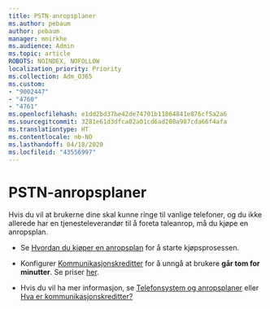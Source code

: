 ```yaml
---
title: PSTN-anropsplaner
ms.author: pebaum
author: pebaum
manager: mnirkhe
ms.audience: Admin
ms.topic: article
ROBOTS: NOINDEX, NOFOLLOW
localization_priority: Priority
ms.collection: Adm_O365
ms.custom:
- "9002447"
- "4760"
- "4761"
ms.openlocfilehash: e1dd2bd37be42de74701b11864841e876cf5a2a6
ms.sourcegitcommit: 3281e61d3dfca02a01cd6ad208a987cda66f4afa
ms.translationtype: HT
ms.contentlocale: nb-NO
ms.lasthandoff: 04/18/2020
ms.locfileid: "43556997"
---
```

# <a name="pstn-calling-plans"></a>PSTN-anropsplaner

Hvis du vil at brukerne dine skal kunne ringe til vanlige telefoner, og du ikke allerede har en tjenesteleverandør til å foreta taleanrop, må du kjøpe en anropsplan.

- Se [Hvordan du kjøper en anropsplan](https://docs.microsoft.com/MicrosoftTeams/calling-plans-for-office-365) for å starte kjøpsprosessen.

- Konfigurer [Kommunikasjonskreditter](https://docs.microsoft.com/microsoftteams/set-up-communications-credits-for-your-organization) for å unngå at brukere **går tom for minutter**. Se priser [her](https://products.office.com/microsoft-teams/voice-calling). 

- Hvis du vil ha mer informasjon, se [Telefonsystem og anropsplaner](https://docs.microsoft.com/MicrosoftTeams/calling-plan-landing-page) eller [Hva er kommunikasjonskreditter?](https://docs.microsoft.com/microsoftteams/what-are-communications-credits)
